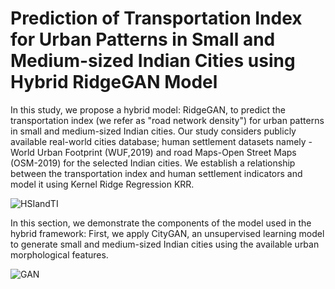 # Prediction of Transportation Index for Urban Patterns in Small and Medium-sized Indian Cities using Hybrid RidgeGAN Model
In this study, we propose a hybrid model: RidgeGAN, to predict the transportation index (we refer as "road network density") for urban patterns in small and medium-sized Indian cities. Our study considers publicly available real-world cities database; human settlement datasets namely - World Urban Footprint (WUF,2019) and road Maps-Open Street Maps (OSM-2019) for the selected Indian cities. We establish a relationship between the transportation index and human settlement indicators and model it using Kernel Ridge Regression KRR.

![HSIandTI](https://github.com/Rahisha-Thottolil/RidgeGAN/assets/135572437/0cdbe943-337b-4239-a895-01ef52593c18)

In this section, we demonstrate the components of the model used in the hybrid framework:
First, we apply CityGAN, an unsupervised learning model to generate small and medium-sized Indian cities using the available urban morphological features. 

![GAN](https://github.com/Rahisha-Thottolil/RidgeGAN/assets/135572437/7aff00ac-d810-4ce8-b014-a3c21b8d9e91)

